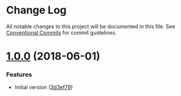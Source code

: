 # Change Log

All notable changes to this project will be documented in this file.
See [Conventional Commits](https://conventionalcommits.org) for commit guidelines.

<a name="1.0.0"></a>
# [1.0.0](https://github.com/Xapphire13/Snappy/compare/3d3ef79...v1.0.0) (2018-06-01)


### Features

* Initial version ([3d3ef79](https://github.com/Xapphire13/Snappy/commit/3d3ef79))

